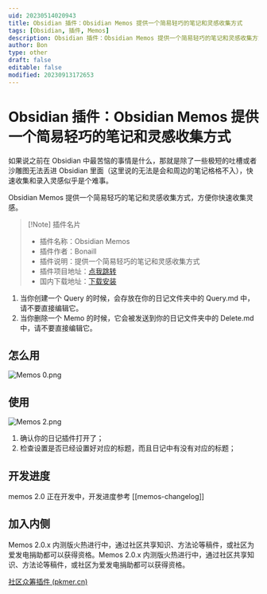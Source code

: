 ```yaml
---
uid: 20230514020943
title: Obsidian 插件：Obsidian Memos 提供一个简易轻巧的笔记和灵感收集方式
tags: [Obsidian, 插件, Memos]
description: Obsidian 插件：Obsidian Memos 提供一个简易轻巧的笔记和灵感收集方式
author: Bon
type: other
draft: false
editable: false
modified: 20230913172653
---
```


# Obsidian 插件：Obsidian Memos 提供一个简易轻巧的笔记和灵感收集方式

如果说之前在 Obsidian 中最苦恼的事情是什么，那就是除了一些极短的吐槽或者沙雕图无法丢进 Obsidian 里面（这里说的无法是会和周边的笔记格格不入），快速收集和录入灵感似乎是个难事。

Obsidian Memos 提供一个简易轻巧的笔记和灵感收集方式，方便你快速收集灵感。

> [!Note] 插件名片
> - 插件名称：Obsidian Memos
> - 插件作者：Bonaill
> - 插件说明：提供一个简易轻巧的笔记和灵感收集方式
> - 插件项目地址：[点我跳转](https://github.com/Quorafind/Obsidian-Memos)
> - 国内下载地址：[下载安装](https://pkmer.cn/products/plugin/pluginMarket/?obsidian-memos)

1. 当你创建一个 Query 的时候，会存放在你的日记文件夹中的 Query.md 中，请不要直接编辑它。
2. 当你删除一个 Memo 的时候，它会被发送到你的日记文件夹中的 Delete.md 中，请不要直接编辑它。

## 怎么用

![Memos 0.png](https://cdn.pkmer.cn/images/Memos%200.png!pkmer)

## 使用

![Memos 2.png](https://cdn.pkmer.cn/images/Memos%202.png!pkmer)

1. 确认你的日记插件打开了；
2. 检查设置是否已经设置好对应的标题，而且日记中有没有对应的标题；

## 开发进度

 memos 2.0 正在开发中，开发进度参考 [[memos-changelog]]

## 加入内侧

Memos 2.0.x 内测版火热进行中，通过社区共享知识、方法论等稿件，或社区为爱发电捐助都可以获得资格。Memos 2.0.x 内测版火热进行中，通过社区共享知识、方法论等稿件，或社区为爱发电捐助都可以获得资格。

[社区众筹插件 (pkmer.cn)](https://pkmer.cn/products/productDetails/)
